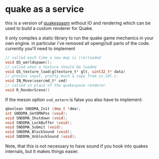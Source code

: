 # quake as a service

this is a version of [quakespasm](https://github.com/sezero/quakespasm.git) without IO and rendering which can be used to build a custom renderer for Quake.

it only compiles a static library to run the quake game mechanics in your own engine.
in particular i've removed all opengl/sdl parts of the code.
currently you'll need to implement

```c
// called each time a new map is (re)loaded
void QS_worldspawn();
// called when a texture should be loaded
void QS_texture_load(gltexture_t* glt, uint32_t* data)
// process input, pretty much a copy from in_sdl.c:
void IN_Move(usercmd_t* cmd)
// called in place of the quakespasm renderer
void R_RenderScene()
```

If the meson option `snd_extern` is false you also have to implement:
```c++
qboolean SNDDMA_Init (dma_t *dma);
int SNDDMA_GetDMAPos (void);
void SNDDMA_Shutdown (void);
void SNDDMA_LockBuffer (void);
void SNDDMA_Submit (void);
void SNDDMA_BlockSound (void);
void SNDDMA_UnblockSound (void);
```
Note, that this is not necessary to have sound if you hook into quakes internals, but it makes things easier.
